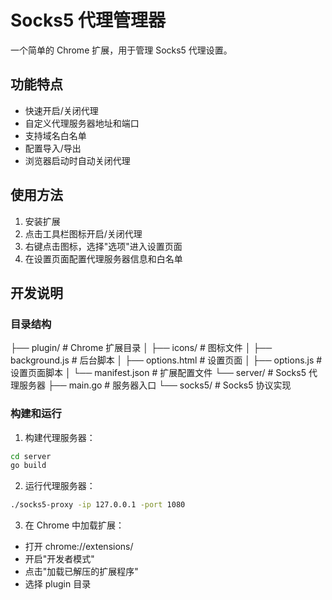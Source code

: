 # Socks5 代理管理器

一个简单的 Chrome 扩展，用于管理 Socks5 代理设置。

## 功能特点

- 快速开启/关闭代理
- 自定义代理服务器地址和端口
- 支持域名白名单
- 配置导入/导出
- 浏览器启动时自动关闭代理

## 使用方法

1. 安装扩展
2. 点击工具栏图标开启/关闭代理
3. 右键点击图标，选择"选项"进入设置页面
4. 在设置页面配置代理服务器信息和白名单

## 开发说明

### 目录结构
├── plugin/ # Chrome 扩展目录
│ ├── icons/ # 图标文件
│ ├── background.js # 后台脚本
│ ├── options.html # 设置页面
│ ├── options.js # 设置页面脚本
│ └── manifest.json # 扩展配置文件
└── server/ # Socks5 代理服务器
├── main.go # 服务器入口
└── socks5/ # Socks5 协议实现

### 构建和运行

1. 构建代理服务器：
```bash
cd server
go build
```

2. 运行代理服务器：
```bash
./socks5-proxy -ip 127.0.0.1 -port 1080
```

3. 在 Chrome 中加载扩展：
- 打开 chrome://extensions/
- 开启"开发者模式"
- 点击"加载已解压的扩展程序"
- 选择 plugin 目录